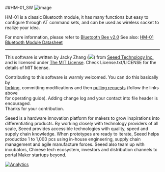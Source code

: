 ##HM-01_SW
![image](http://www.seeedstudio.com/wiki/images/5/50/Bluetooth_Bee_v2.0_PhotoTop.jpg)

HM-01 is a classic Bluetooth module, it has many functions but easy to configure through AT command sets, and can be used as wireless socket to realize your idea.

For more information, please refer to [Bluetooth Bee v2.0][1]
See also: [HM-01 Bluetooth Module Datasheet][2]

----
This software is written by Jacky Zhang (![](http://www.seeedstudio.com/wiki/images/8/8f/Email_addr_of_jacky_zhang.png)) from [Seeed Technology Inc.](http://www.seeed.cc) and is licensed under [The MIT License](http://opensource.org/licenses/mit-license.php). Check License.txt/LICENSE for the details of MIT license.<br>

Contributing to this software is warmly welcomed. You can do this basically by<br>
[forking](https://help.github.com/articles/fork-a-repo), committing modifications and then [pulling requests](https://help.github.com/articles/using-pull-requests) (follow the links above<br>
for operating guide). Adding change log and your contact into file header is encouraged.<br>
Thanks for your contribution.

Seeed is a hardware innovation platform for makers to grow inspirations into differentiating products. By working closely with technology providers of all scale, Seeed provides accessible technologies with quality, speed and supply chain knowledge. When prototypes are ready to iterate, Seeed helps productize 1 to 1,000 pcs using in-house engineering, supply chain management and agile manufacture forces. Seeed also team up with incubators, Chinese tech ecosystem, investors and distribution channels to portal Maker startups beyond.

[1]:http://www.seeedstudio.com/wiki/Bluetooth_Bee_v2.0
[2]:http://www.seeedstudio.com/wiki/File:Bluetooth_HM-01_en.pdf

[![Analytics](https://ga-beacon.appspot.com/UA-46589105-3/HM_01_SW)](https://github.com/igrigorik/ga-beacon)


